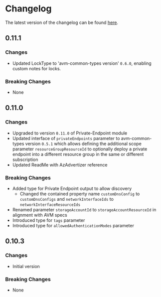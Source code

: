 # Changelog

The latest version of the changelog can be found [here](https://github.com/Azure/bicep-registry-modules/blob/main/avm/res/batch/batch-account/CHANGELOG.md).

## 0.11.1

### Changes

- Updated LockType to 'avm-common-types version' `0.6.0`, enabling custom notes for locks.

### Breaking Changes

- None

## 0.11.0

### Changes

- Upgraded to version `0.11.0` of Private-Endpoint module
- Updated interface of `privateEndpoints` parameter to avm-common-types version `0.5.1` which allows defining the additional scope parameter `resourceGroupResourceId` to optionally deploy a private endpoint into a different resource group in the same or different subscription
- Updated ReadMe with AzAdvertizer reference

### Breaking Changes

- Added type for Private Endpoint output to allow discovery
  - Changed the contained property name `customDnsConfig` to `customDnsConfigs` and  `networkInterfaceIds` to `networkInterfaceResourceIds`
- Renamed parameter `storageAccountId` to `storageAccountResourceId` in alignment with AVM specs
- Introduced type for `tags` parameter
- Introduced type for `allowedAuthenticationModes` parameter

## 0.10.3

### Changes

- Initial version

### Breaking Changes

- None
